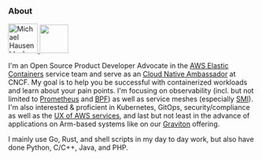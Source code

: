 ### About

<a href="https://dev.to/mhausenblas">
  <img src="https://d2fltix0v2e0sb.cloudfront.net/dev-badge.svg" alt="Michael Hausenblas's DEV Profile" height="60">
</a> 
<a href="https://stackoverflow.com/users/396567/michael-hausenblas"><img src="https://stackoverflow.com/users/flair/396567.png" height="58"></a>

I'm an Open Source Product Developer Advocate in the [AWS Elastic Containers](https://aws.amazon.com/containers/) service team and serve as an [Cloud Native Ambassador](https://www.cncf.io/people/ambassadors/) at CNCF. My goal is to help you be successful with containerized workloads and learn about your pain points. I'm focusing on observability (incl. but not limited to [Prometheus](https://prometheus.io/) and [BPF](https://ebpf.io/)) as well as service meshes (especially [SMI](https://smi-spec.io/)). I'm also interested & proficient in Kubernetes, GitOps, security/compliance as well as the [UX of AWS services](https://ux.aws-cloud.dev/), and last but not least in the advance of applications on Arm-based systems like on our [Graviton](https://aws.amazon.com/ec2/graviton/) offering.

I mainly use Go, Rust, and shell scripts in my day to day work, but also have done Python, C/C++, Java, and PHP.


